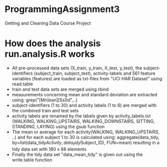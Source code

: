# ProgrammingAssignment3
Getting and Cleaning Data Course Project

# How does the analysis run.analysis.R works
- All pre-processed data sets (X_train, y_train, X_test, y_test), the subject-identifiers (subject_train, subject_test), 
  activity-labels and 561 feature variables (features) are loaded as txt-files from "UCI HAR Dataset" using read.table 
- train and test data sets are merged using rbind
- measurements concerning mean and standard deviation are extracted using: grep("[Mn]ean|[Ss]td",..)
- subject-identifiers (1 to 30) and activity labels (1 to 6) are merged with the combined train and test sets
- activity labels are renamed by the labels given by activity_labels.txt (WALKING, WALKING_UPSTAIRS, WALKING_DOWNSTAIRS, SITTING, STANDING, LAYING)
  using the gsub function
- The mean or average for each activity(WALKING, WALKING_UPSTAIRS, ..) and for each subject 1 to 30
  is calculated using: aggregate(data_tidy, by=list(data_tidy$Activity, data_tidy$Subject_ID), FUN=mean) resulting in a tidy data set with 180 x 88 elements
- Finally the tidy data set "data_mean_tidy" is given out using the write.table function 
